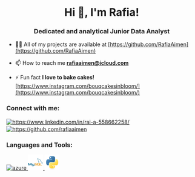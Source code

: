 <h1 align="center">Hi 👋, I'm Rafia!</h1>
<h3 align="center">Dedicated and analytical Junior Data Analyst</h3>

- 👨‍💻 All of my projects are available at [https://github.com/RafiaAimen](https://github.com/RafiaAimen)

- 📫 How to reach me **rafiaaimen@icloud.com**

- ⚡ Fun fact **I love to bake cakes!** [https://www.instagram.com/bouqcakesinbloom/](https://www.instagram.com/bouqcakesinbloom/)

<h3 align="left">Connect with me:</h3>
<p align="left">
<a href="https://linkedin.com/in/https://www.linkedin.com/in/rai-a-558662258/" target="blank"><img align="center" src="https://raw.githubusercontent.com/rahuldkjain/github-profile-readme-generator/master/src/images/icons/Social/linked-in-alt.svg" alt="https://www.linkedin.com/in/rai-a-558662258/" height="30" width="40" /></a>
<a href="https://instagram.com/https://github.com/rafiaaimen" target="blank"><img align="center" src="https://raw.githubusercontent.com/rahuldkjain/github-profile-readme-generator/master/src/images/icons/Social/instagram.svg" alt="https://github.com/rafiaaimen" height="30" width="40" /></a>
</p>

<h3 align="left">Languages and Tools:</h3>
<p align="left"> <a href="https://azure.microsoft.com/en-in/" target="_blank" rel="noreferrer"> <img src="https://www.vectorlogo.zone/logos/microsoft_azure/microsoft_azure-icon.svg" alt="azure" width="40" height="40"/> </a> <a href="https://www.mysql.com/" target="_blank" rel="noreferrer"> <img src="https://raw.githubusercontent.com/devicons/devicon/master/icons/mysql/mysql-original-wordmark.svg" alt="mysql" width="40" height="40"/> </a> <a href="https://www.python.org" target="_blank" rel="noreferrer"> <img src="https://raw.githubusercontent.com/devicons/devicon/master/icons/python/python-original.svg" alt="python" width="40" height="40"/> </a> </p>
